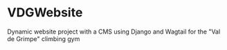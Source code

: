 # VDGWebsite
Dynamic website project with a CMS using Django and Wagtail for the "Val de Grimpe" climbing gym
